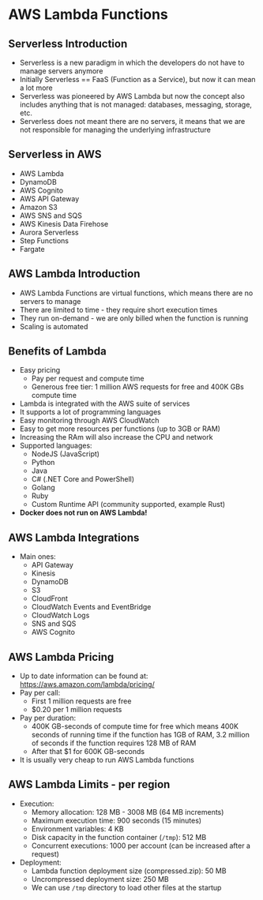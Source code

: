 # AWS Lambda Functions

## Serverless Introduction

- Serverless is a new paradigm in which the developers do not have to manage servers anymore
- Initially Serverless == FaaS (Function as a Service), but now it can mean a lot more
- Serverless was pioneered by AWS Lambda but now the concept also includes anything that is not managed: databases, messaging, storage, etc.
- Serverless does not meant there are no servers, it means that we are not responsible for managing the underlying infrastructure

## Serverless in AWS

- AWS Lambda
- DynamoDB
- AWS Cognito
- AWS API Gateway
- Amazon S3
- AWS SNS and SQS
- AWS Kinesis Data Firehose
- Aurora Serverless
- Step Functions
- Fargate

## AWS Lambda Introduction

- AWS Lambda Functions are virtual functions, which means there are no servers to manage
- There are limited to time - they require short execution times
- They run on-demand - we are only billed when the function is running
- Scaling is automated

## Benefits of Lambda

- Easy pricing
    - Pay per request and compute time
    - Generous free tier: 1 million AWS requests for free and 400K GBs compute time
- Lambda is integrated with the AWS suite of services
- It supports a lot of programming languages
- Easy monitoring through AWS CloudWatch
- Easy to get more resources per functions (up to 3GB or RAM)
- Increasing the RAm will also increase the CPU and network
- Supported languages:
    - NodeJS (JavaScript)
    - Python
    - Java
    - C# (.NET Core and PowerShell)
    - Golang
    - Ruby
    - Custom Runtime API (community supported, example Rust)
- **Docker does not run on AWS Lambda!**

## AWS Lambda Integrations

- Main ones:
    - API Gateway
    - Kinesis
    - DynamoDB
    - S3
    - CloudFront
    - CloudWatch Events and EventBridge
    - CloudWatch Logs
    - SNS and SQS
    - AWS Cognito

## AWS Lambda Pricing

- Up to date information can be found at: https://aws.amazon.com/lambda/pricing/
- Pay per call:
    - First 1 million requests are free
    - $0.20 per 1 million requests
- Pay per duration:
    - 400K GB-seconds of compute time for free which means 400K seconds of running time if the function has 1GB of RAM, 3.2 million of seconds if the function requires 128 MB of RAM
    - After that $1 for 600K GB-seconds
- It is usually very cheap to run AWS Lambda functions

## AWS Lambda Limits - per region

- Execution:
    - Memory allocation: 128 MB - 3008 MB (64 MB increments)
    - Maximum execution time: 900 seconds (15 minutes)
    - Environment variables: 4 KB
    - Disk capacity in the function container (`/tmp`): 512 MB
    - Concurrent executions: 1000 per account (can be increased after a request)
- Deployment:
    - Lambda function deployment size (compressed.zip): 50 MB
    - Uncrompressed deployment size: 250 MB
    - We can use `/tmp` directory to load other files at the startup
